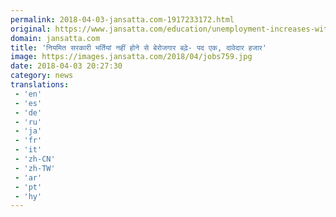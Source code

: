 ```yaml
---
permalink: 2018-04-03-jansatta.com-1917233172.html
original: https://www.jansatta.com/education/unemployment-increases-without-regular-government-recruitments/620824/
domain: jansatta.com
title: 'नियमित सरकारी भर्तियां नहीं होने से बेरोजगार बढ़े- पद एक, दावेदार हजार'
image: https://images.jansatta.com/2018/04/jobs759.jpg
date: 2018-04-03 20:27:30
category: news
translations: 
 - 'en'
 - 'es'
 - 'de'
 - 'ru'
 - 'ja'
 - 'fr'
 - 'it'
 - 'zh-CN'
 - 'zh-TW'
 - 'ar'
 - 'pt'
 - 'hy'
---
```


